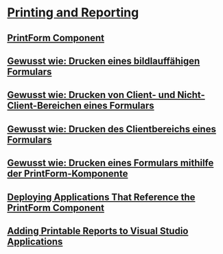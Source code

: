 # [Printing and Reporting](printing-and-reporting.md)
## [PrintForm Component](printform-component.md)
## [Gewusst wie: Drucken eines bildlauffähigen Formulars](how-to-print-a-scrollable-form.md)
## [Gewusst wie: Drucken von Client- und Nicht-Client-Bereichen eines Formulars](how-to-print-client-and-non-client-areas-of-a-form.md)
## [Gewusst wie: Drucken des Clientbereichs eines Formulars](how-to-print-the-client-area-of-a-form.md)
## [Gewusst wie: Drucken eines Formulars mithilfe der PrintForm-Komponente](how-to-print-a-form-by-using-the-printform-component.md)
## [Deploying Applications That Reference the PrintForm Component](deploying-applications-that-reference-the-printform-component.md)
## [Adding Printable Reports to Visual Studio Applications](adding-printable-reports-to-visual-studio-applications.md)
